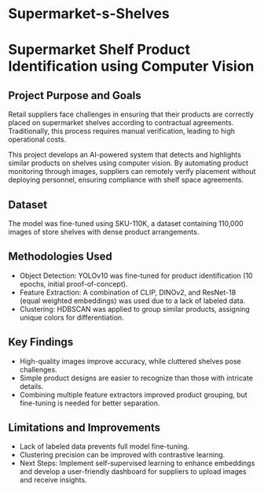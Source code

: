 # Supermarket-s-Shelves

# Supermarket Shelf Product Identification using Computer Vision

## Project Purpose and Goals

Retail suppliers face challenges in ensuring that their products are correctly placed on supermarket shelves according to contractual agreements. Traditionally, this process requires manual verification, leading to high operational costs.

This project develops an AI-powered system that detects and highlights similar products on shelves using computer vision. By automating product monitoring through images, suppliers can remotely verify placement without deploying personnel, ensuring compliance with shelf space agreements.

## Dataset
The model was fine-tuned using SKU-110K, a dataset containing 110,000 images of store shelves with dense product arrangements.

## Methodologies Used
- Object Detection: YOLOv10 was fine-tuned for product identification (10 epochs, initial proof-of-concept).
- Feature Extraction: A combination of CLIP, DINOv2, and ResNet-18 (equal weighted embeddings) was used due to a lack of labeled data.
- Clustering: HDBSCAN was applied to group similar products, assigning unique colors for differentiation.

## Key Findings
- High-quality images improve accuracy, while cluttered shelves pose challenges.
- Simple product designs are easier to recognize than those with intricate details.
- Combining multiple feature extractors improved product grouping, but fine-tuning is needed for better separation.

## Limitations and Improvements
- Lack of labeled data prevents full model fine-tuning.
- Clustering precision can be improved with contrastive learning.
- Next Steps: Implement self-supervised learning to enhance embeddings and develop a user-friendly dashboard for suppliers to upload images and receive insights.
